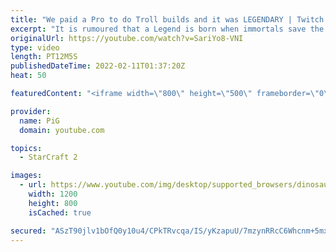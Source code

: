 ```yaml
---
title: "We paid a Pro to do Troll builds and it was LEGENDARY | Twitch Plays Astrea #1 - StarCraft 2"
excerpt: "It is rumoured that a Legend is born when immortals save the world from destruction. A being so powerful rises from the clutches of near death and is then known to the world as CHADSTREA THUNDERSHAFT. Here is his origin story.  Follow Astrea's Twitch: https://www.twitch.tv/zastrea -- 🐷 Second Channel"
originalUrl: https://youtube.com/watch?v=SariYo8-VNI
type: video
length: PT12M5S
publishedDateTime: 2022-02-11T01:37:20Z
heat: 50

featuredContent: "<iframe width=\"800\" height=\"500\" frameborder=\"0\" src=\"https://www.youtube.com/embed/SariYo8-VNI\" allow=\"accelerometer; autoplay; encrypted-media; gyroscope; picture-in-picture\" allowfullscreen></iframe>"

provider:
  name: PiG
  domain: youtube.com

topics:
  - StarCraft 2

images:
  - url: https://www.youtube.com/img/desktop/supported_browsers/dinosaur.png
    width: 1200
    height: 800
    isCached: true

secured: "ASzT90jlv1bOfQ0y10u4/CPkTRvcqa/IS/yKzapuU/7mzynRRcC6Whcnm+5mxOZLfwxkaXe82DnerDIwKprO6OHL8f+uvPxeO8OhctMQtEwHr6vwi1MuZiEG0VETxlqxP8SoGvNsZrRE4zLq9TxDGlPCm1ucb+sjLfDnTEFKdUzVDoTpgRnQbvyt0yhXxAkYI3yInSgzFP/4Pgu5scLXInOOl1hJzqZMbVIZWz08ZPzJuOS1z5YqF3gavIP24Ft6yZdeAKs8c1rl0Sd8d3sTCh9wwC6XkBh4KlaRpw5/zGkdGS6XL0hQ3zDpvUIJr8+5q9vD9YC7Tuq9AMha9355oEChSNeNtg3SSA3Opl45Rx287/i0lucBUN1wLQuRBo4UKxM85v73RjqyT5mPSW6B7qKQIwDRTgZd+9XOcQx3is0=;uWEhxh7cGjbgc/ZXwdHJkg=="
---
```


